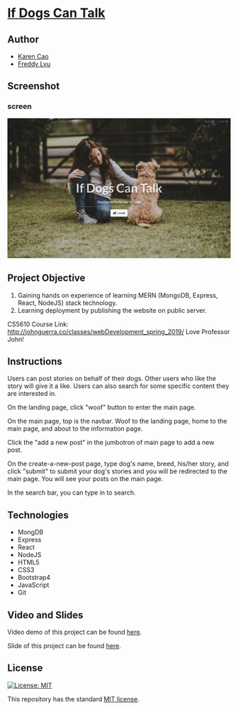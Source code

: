# [If Dogs Can Talk](https://desolate-headland-41222.herokuapp.com/)

## Author
- [Karen Cao](https://qimincao.github.io/HomePage_Karen/)
- [Freddy Lyu](https://freddydoesit.github.io/freddy/)

## Screenshot
### screen
![screenshot](imgs/GifForP2.gif)

## Project Objective
1. Gaining hands on experience of learning MERN (MongoDB, Express, React, NodeJS) stack technology.
2. Learning deployment by publishing the website on public server.

  CS5610 Course Link: http://johnguerra.co/classes/webDevelopment_spring_2019/ Love Professor John!

## Instructions

Users can post stories on behalf of their dogs. Other users who like the story will give it a like. 
Users can also search for some specific content they are interested in.

On the landing page, click "woof" button to enter the main page.

On the main page, top is the navbar. Woof to the landing page, home to the main page, and about to the information page.

Click the "add a new post" in the jumbotron of main page to add a new post.

On the create-a-new-post page, type dog's name, breed, his/her story, and click "submit" to submit your dog's stories and you will be redirected to the main page. You will see your posts on the main page.

In the search bar, you can type in to search. 


## Technologies

- MongDB
- Express
- React
- NodeJS
- HTML5
- CSS3
- Bootstrap4
- JavaScript
- Git

## Video and Slides
Video demo of this project can be found [here](https://youtu.be/lGcDKlrpaZg). 

Slide of this project can be found [here](https://docs.google.com/presentation/d/17vlSNo488lnpI5C4PXtUk3kNIzWxC-7fUv9CdBBeZhg/edit#slide=id.p).


## License
[![License: MIT](https://img.shields.io/badge/License-MIT-yellow.svg)](https://opensource.org/licenses/MIT)

This repository has the standard [MIT license](https://opensource.org/licenses/MIT). 